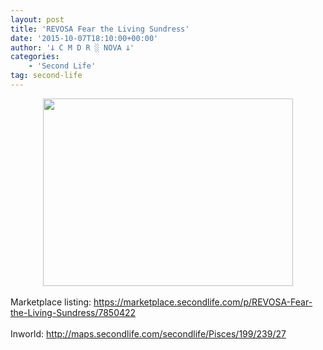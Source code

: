 ```yaml
---
layout: post
title: 'REVOSA Fear the Living Sundress'
date: '2015-10-07T18:10:00+00:00'
author: '𐕣 C M D R ░ NOVA 𐕣'
categories:
    - 'Second Life'
tag: second-life
---
```


<div style="clear: both; text-align: center;">
<a href="http://3.bp.blogspot.com/-qqhsZMhzav0/VhVf3F99g1I/AAAAAAAAAXU/SHtqs4XzHQk/s1600/feardressad.png" style="margin-left: 1em; margin-right: 1em;"><img border="0" height="300" src="http://3.bp.blogspot.com/-qqhsZMhzav0/VhVf3F99g1I/AAAAAAAAAXU/SHtqs4XzHQk/s400/feardressad.png" width="400" /></a></div>
<br />
Marketplace listing: <a href="https://marketplace.secondlife.com/p/REVOSA-Fear-the-Living-Sundress/7850422" target="_blank" rel="noopener">https://marketplace.secondlife.com/p/REVOSA-Fear-the-Living-Sundress/7850422</a><br />
<br />
Inworld: <a href="http://maps.secondlife.com/secondlife/Pisces/199/239/27" target="_blank" rel="noopener">http://maps.secondlife.com/secondlife/Pisces/199/239/27</a>
